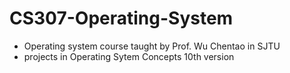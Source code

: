 # CS307-Operating-System
- Operating system course taught by Prof. Wu Chentao in SJTU 
- projects in Operating Sytem Concepts 10th version
